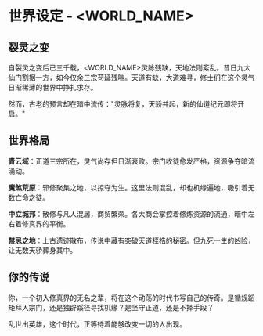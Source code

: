 # 世界设定 - <WORLD_NAME>

## 裂灵之变

自裂灵之变后已三千载，<WORLD_NAME>灵脉残缺，天地法则紊乱。昔日九大仙门割据一方，如今仅余三宗苟延残喘。天道有缺，大道难寻，修士们在这个灵气日渐稀薄的世界中挣扎求存。

然而，古老的预言却在暗中流传："灵脉将复，天骄并起，新的仙道纪元即将开启。"

## 世界格局

**青云域**：正道三宗所在，灵气尚存但日渐衰败。宗门收徒愈发严格，资源争夺暗流涌动。

**魔煞荒原**：邪修聚集之地，以掠夺为生。这里法则混乱，却也机缘遍地，吸引着无数亡命之徒。

**中立城邦**：散修与凡人混居，商贸繁荣。各大商会掌控着修炼资源的流通，暗中左右着修真界的平衡。

**禁忌之地**：上古遗迹散布，传说中藏有突破天道桎梏的秘密。但九死一生的凶险，让无数天骄葬身其中。

## 你的传说

你，一个初入修真界的无名之辈，将在这个动荡的时代书写自己的传奇。是循规蹈矩拜入宗门，还是独辟蹊径寻找机缘？是坚守正道，还是不择手段？

乱世出英雄，这个时代，正等待着能够改变一切的人出现。
